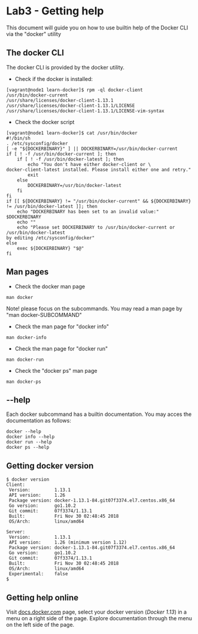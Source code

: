 # Lab3 - Getting help
This document will guide you on how to use builtin help of the Docker CLI via the "docker" utility

## The docker CLI
The docker CLI is provided by the docker utility.
- Check if the docker is installed:

```
[vagrant@node1 learn-docker]$ rpm -ql docker-client
/usr/bin/docker-current
/usr/share/licenses/docker-client-1.13.1
/usr/share/licenses/docker-client-1.13.1/LICENSE
/usr/share/licenses/docker-client-1.13.1/LICENSE-vim-syntax
```

- Check the docker script

```
[vagrant@node1 learn-docker]$ cat /usr/bin/docker
#!/bin/sh
. /etc/sysconfig/docker
[ -e "${DOCKERBINARY}" ] || DOCKERBINARY=/usr/bin/docker-current
if [ ! -f /usr/bin/docker-current ]; then
    if [ ! -f /usr/bin/docker-latest ]; then
        echo "You don't have either docker-client or \
docker-client-latest installed. Please install either one and retry."
        exit
    else
        DOCKERBINARY=/usr/bin/docker-latest
    fi
fi
if [[ ${DOCKERBINARY} != "/usr/bin/docker-current" && ${DOCKERBINARY} != /usr/bin/docker-latest ]]; then
    echo "DOCKERBINARY has been set to an invalid value:" $DOCKERBINARY
    echo ""
    echo "Please set DOCKERBINARY to /usr/bin/docker-current or /usr/bin/docker-latest
by editing /etc/sysconfig/docker"
else
    exec ${DOCKERBINARY} "$@"
fi
```

## Man pages
- Check the docker man page

```
man docker
```

Note! please focus on the subcommands. You may read a man page by "man docker-SUBCOMMAND"

- Check the man page for "docker info"

```
man docker-info
```

- Check the man page for "docker run"

``` 
man docker-run
``` 

- Check the "docker ps" man page

```
man docker-ps
```


## --help
Each docker subcommand has a builtin documentation. You may acces the documentation as follows:

```
docker --help
docker info --help
docker run --help
docker ps --help
```

## Getting docker version
```
$ docker version
Client:
 Version:         1.13.1
 API version:     1.26
 Package version: docker-1.13.1-84.git07f3374.el7.centos.x86_64
 Go version:      go1.10.2
 Git commit:      07f3374/1.13.1
 Built:           Fri Nov 30 02:48:45 2018
 OS/Arch:         linux/amd64

Server:
 Version:         1.13.1
 API version:     1.26 (minimum version 1.12)
 Package version: docker-1.13.1-84.git07f3374.el7.centos.x86_64
 Go version:      go1.10.2
 Git commit:      07f3374/1.13.1
 Built:           Fri Nov 30 02:48:45 2018
 OS/Arch:         linux/amd64
 Experimental:    false
$
```

## Getting help online
Visit [docs.docker.com](https://docs.docker.com) page, select your docker version (*Docker 1.13*) in a menu on a right side of the page. Explore documentation through the menu on the left side of the page.
